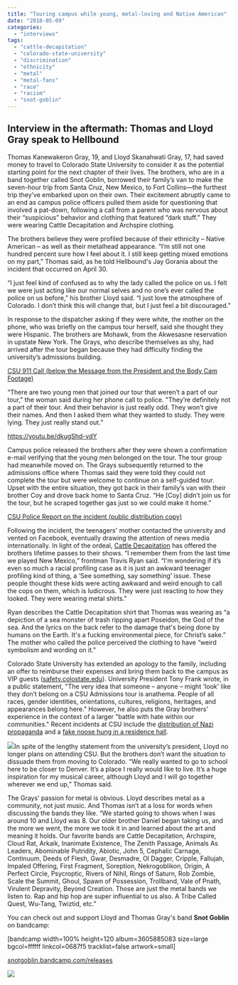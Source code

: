 ```yaml
---
title: "Touring campus while young, metal-loving and Native American"
date: "2018-05-09"
categories: 
  - "interviews"
tags: 
  - "cattle-decapitation"
  - "colorado-state-university"
  - "discrimination"
  - "ethnicity"
  - "metal"
  - "metal-fans"
  - "race"
  - "racism"
  - "snot-goblin"
---
```


## Interview in the aftermath: Thomas and Lloyd Gray speak to Hellbound

Thomas Kanewakeron Gray, 19, and Lloyd Skanahwati Gray, 17, had saved money to travel to Colorado State University to consider it as the potential starting point for the next chapter of their lives. The brothers, who are in a band together called Snot Goblin, borrowed their family’s van to make the seven-hour trip from Santa Cruz, New Mexico, to Fort Collins—the furthest trip they’ve embarked upon on their own. Their excitement abruptly came to an end as campus police officers pulled them aside for questioning that involved a pat-down, following a call from a parent who was nervous about their “suspicious” behavior and clothing that featured “dark stuff.” They were wearing Cattle Decapitation and Archspire clothing.

The brothers believe they were profiled because of their ethnicity – Native American – as well as their metalhead appearance. “I’m still not one hundred percent sure how I feel about it. I still keep getting mixed emotions on my part,” Thomas said, as he told Hellbound's Jay Gorania about the incident that occurred on April 30.

“I just feel kind of confused as to why the lady called the police on us. I felt we were just acting like our normal selves and no one’s ever called the police on us before,” his brother Lloyd said. “I just love the atmosphere of Colorado. I don’t think this will change that, but I just feel a bit discouraged.”

In response to the dispatcher asking if they were white, the mother on the phone, who was briefly on the campus tour herself, said she thought they were Hispanic. The brothers are Mohawk, from the Akwesasne reservation in upstate New York. The Grays, who describe themselves as shy, had arrived after the tour began because they had difficulty finding the university’s admissions building.

[CSU 911 Call (below the Message from the President and the Body Cam Footage)](https://safety.colostate.edu)

“There are two young men that joined our tour that weren’t a part of our tour," the woman said during her phone call to police. "They’re definitely not a part of their tour. And their behavior is just really odd. They won’t give their names. And then I asked them what they wanted to study. They were lying. They just really stand out.”

https://youtu.be/dkugShd-vdY

Campus police released the brothers after they were shown a confirmation e-mail verifying that the young men belonged on the tour. The tour group had meanwhile moved on. The Grays subsequently returned to the admissions office where Thomas said they were told they could not complete the tour but were welcome to continue on a self-guided tour. Upset with the entire situation, they got back in their family’s van with their brother Coy and drove back home to Santa Cruz. “He \[Coy\] didn’t join us for the tour, but he scraped together gas just so we could make it home.”

[CSU Police Report on the incident (public distribution copy)](https://safety.colostate.edu/wp-content/uploads/2018/05/18-758_Redacted.pdf)

Following the incident, the teenagers' mother contacted the university and vented on Facebook, eventually drawing the attention of news media internationally. In light of the ordeal, [Cattle Decapitation](https://www.facebook.com/cattledecapitation/) has offered the brothers lifetime passes to their shows. “I remember them from the last time we played New Mexico,” frontman Travis Ryan said. “I'm wondering if it’s even so much a racial profiling case as it is just an awkward teenager profiling kind of thing, a ‘See something, say something’ issue. These people thought these kids were acting awkward and weird enough to call the cops on them, which is ludicrous. They were just reacting to how they looked. They were wearing metal shirts.”

Ryan describes the Cattle Decapitation shirt that Thomas was wearing as “a depiction of a sea monster of trash ripping apart Poseidon, the God of the sea. And the lyrics on the back refer to the damage that's being done by humans on the Earth. It's a fucking environmental piece, for Christ’s sake.” The mother who called the police perceived the clothing to have “weird symbolism and wording on it.”

Colorado State University has extended an apology to the family, including an offer to reimburse their expenses and bring them back to the campus as VIP guests ([safety.colostate.edu](https://safety.colostate.edu)). University President Tony Frank wrote, in a public statement, "The very idea that someone – anyone – might 'look' like they don’t belong on a CSU Admissions tour is anathema. People of all races, gender identities, orientations, cultures, religions, heritages, and appearances belong here." However, he also puts the Gray brothers' experience in the context of a larger "battle with hate within our communities." Recent incidents at CSU include the [distribution of Nazi propaganda](https://president.colostate.edu/speeches-and-writing/principles-of-community-february-1-2018/) and a [fake noose hung in a residence hall](https://collegian.com/2017/08/csu-president-tony-frank-responds-to-fake-noose-campus-wide/).

![](https://www.hellbound.ca/wp-content/uploads/2018/05/Lloyd-Thomas-Gray-262x300.jpg)In spite of the lengthy statement from the university’s president, Lloyd no longer plans on attending CSU. But the brothers don’t want the situation to dissuade them from moving to Colorado. “We really wanted to go to school here to be closer to Denver. It’s a place I really would like to live. It’s a huge inspiration for my musical career, although Lloyd and I will go together wherever we end up,” Thomas said.

The Grays’ passion for metal is obvious. Lloyd describes metal as a community, not just music. And Thomas isn’t at a loss for words when discussing the bands they like. “We started going to shows when I was around 10 and Lloyd was 8. Our older brother Daniel began taking us, and the more we went, the more we took it in and learned about the art and meaning it holds. Our favorite bands are Cattle Decapitation, Archspire, Cloud Rat, Arkaik, Inanimate Existence, The Zenith Passage, Animals As Leaders, Abominable Putridity, Abiotic, John 5, Cephalic Carnage, Continuum, Deeds of Flesh, Gwar, Desmadre, Ol Dagger, Cripple, Fallujah, Impaled Offering, First Fragment, Soreption, Nekrogoblikon, Origin, A Perfect Circle, Psycroptic, Rivers of Nihil, Rings of Saturn, Rob Zombie, Scale the Summit, Ghoul, Spawn of Possession, Trollband, Vale of Pnath, Virulent Depravity, Beyond Creation. Those are just the metal bands we listen to. Rap and hip hop are super influential to us also. A Tribe Called Quest, Wu-Tang, Twiztid, etc.”

You can check out and support Lloyd and Thomas Gray's band **Snot Goblin** on bandcamp:

\[bandcamp width=100% height=120 album=3605885083 size=large bgcol=ffffff linkcol=0687f5 tracklist=false artwork=small\]

[snotgoblin.bandcamp.com/releases](https://snotgoblin.bandcamp.com/releases)

![](https://www.hellbound.ca/wp-content/uploads/2018/05/Snot-Goblin.jpg)
